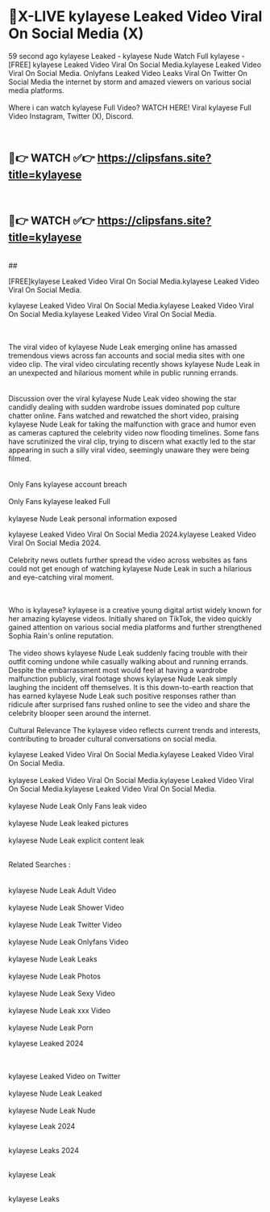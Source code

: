 # 🔴X-LIVE kylayese Leaked Video Viral On Social Media (X)<br>


59 second ago kylayese Leaked  - kylayese Nude  Watch Full kylayese - [FREE] kylayese Leaked Video Viral On Social Media.kylayese Leaked Video Viral On Social Media.   Onlyfans Leaked Video Leaks Viral On Twitter On Social Media the internet by storm and amazed viewers on various social media platforms. <br><br>
Where i can watch kylayese Full Video? WATCH HERE! Viral kylayese Full Video Instagram, Twitter (X), Discord. <br>


 <br>

##  🔴👉 WATCH ✅👉  <a href="https://clipsfans.site?title=kylayese&ref=git">https://clipsfans.site?title=kylayese</a> <br>
  <br>

##  🔴👉 WATCH ✅👉  <a href="https://clipsfans.site?title=kylayese&ref=git">https://clipsfans.site?title=kylayese</a> <br>
  <br>
  ##



[FREE]kylayese Leaked Video Viral On Social Media.kylayese Leaked Video Viral On Social Media. <br>

kylayese Leaked Video Viral On Social Media.kylayese Leaked Video Viral On Social Media.kylayese Leaked Video Viral On Social Media. <br>


  <br>

  <br>
The viral video of kylayese Nude Leak emerging online has amassed tremendous views across fan accounts and social media sites with one video clip. The viral video circulating recently shows kylayese Nude Leak in an unexpected and hilarious moment while in public running errands.<br>
<br>


<br>
Discussion over the viral kylayese Nude Leak video showing the star candidly dealing with sudden wardrobe issues dominated pop culture chatter online. Fans watched and rewatched the short video, praising kylayese Nude Leak for taking the malfunction with grace and humor even as cameras captured the celebrity video now flooding timelines. Some fans have scrutinized the viral clip, trying to discern what exactly led to the star appearing in such a silly viral video, seemingly unaware they were being filmed.<br>
<br>
<br> 
Only Fans kylayese account breach<br>
<br>
Only Fans kylayese leaked Full <br>
<br>
kylayese Nude Leak personal information exposed<br>

kylayese Leaked Video Viral On Social Media 2024.kylayese Leaked Video Viral On Social Media 2024. <br>
<br>
Celebrity news outlets further spread the video across websites as fans could not get enough of watching kylayese Nude Leak in such a hilarious and eye-catching viral moment.<br>
<br>

<br>
Who is kylayese? kylayese is a creative young digital artist widely known for her amazing kylayese videos. Initially shared on TikTok, the video quickly gained attention on various social media platforms and further strengthened Sophia Rain's online reputation.<br>
<br>
The video shows kylayese Nude Leak suddenly facing trouble with their outfit coming undone while casually walking about and running errands. Despite the embarrassment most would feel at having a wardrobe malfunction publicly, viral footage shows kylayese Nude Leak simply laughing the incident off themselves. It is this down-to-earth reaction that has earned kylayese Nude Leak such positive responses rather than ridicule after surprised fans rushed online to see the video and share the celebrity blooper seen around the internet.<br>
<br>
Cultural Relevance The kylayese video reflects current trends and interests, contributing to broader cultural conversations on social media.<br>

kylayese Leaked Video Viral On Social Media.kylayese Leaked Video Viral On Social Media.<br>
<br>
kylayese Leaked Video Viral On Social Media.kylayese Leaked Video Viral On Social Media.kylayese Leaked Video Viral On Social Media.<br>
<br>
kylayese Nude Leak Only Fans leak video<br>
<br>
kylayese Nude Leak leaked pictures<br>
<br>
kylayese Nude Leak explicit content leak<br>


<br>
Related Searches :<br>
<br>

<br>
kylayese Nude Leak Adult Video<br>
<br>
kylayese Nude Leak Shower Video<br>
<br>
kylayese Nude Leak Twitter Video<br>
<br>
kylayese Nude Leak Onlyfans Video<br>
<br>
kylayese Nude Leak Leaks<br>
<br>
kylayese Nude Leak Photos<br>

<br>
kylayese Nude Leak Sexy Video<br>
<br>
kylayese Nude Leak xxx Video<br>
<br>
kylayese Nude Leak Porn<br>

kylayese  Leaked 2024 <br> <br>
<br>

kylayese Leaked Video on Twitter <br>
<br>
kylayese Nude Leak Leaked<br>
<br>
kylayese Nude Leak Nude<br>


kylayese  Leak 2024 <br> <br>



kylayese  Leaks 2024 <br> <br>



 
kylayese  Leak<br> <br>



kylayese  Leaks<br> <br>





</p>




 



</p>










